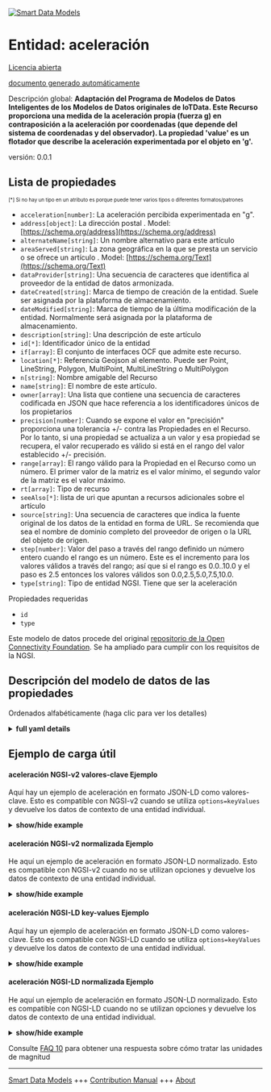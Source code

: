<!-- 10-Header -->  
[![Smart Data Models](https://smartdatamodels.org/wp-content/uploads/2022/01/SmartDataModels_logo.png "Logo")](https://smartdatamodels.org)  
Entidad: aceleración  
====================<!-- /10-Header -->  
<!-- 15-License -->  
[Licencia abierta](https://github.com/smart-data-models//dataModel.OCF/blob/master/acceleration/LICENSE.md)  
[documento generado automáticamente](https://docs.google.com/presentation/d/e/2PACX-1vTs-Ng5dIAwkg91oTTUdt8ua7woBXhPnwavZ0FxgR8BsAI_Ek3C5q97Nd94HS8KhP-r_quD4H0fgyt3/pub?start=false&loop=false&delayms=3000#slide=id.gb715ace035_0_60)  
<!-- /15-License -->  
<!-- 20-Description -->  
Descripción global: **Adaptación del Programa de Modelos de Datos Inteligentes de los Modelos de Datos originales de IoTData. Este Recurso proporciona una medida de la aceleración propia (fuerza g) en contraposición a la aceleración por coordenadas (que depende del sistema de coordenadas y del observador). La propiedad 'value' es un flotador que describe la aceleración experimentada por el objeto en 'g'.**  
versión: 0.0.1  
<!-- /20-Description -->  
<!-- 30-PropertiesList -->  

## Lista de propiedades  

<sup><sub>[*] Si no hay un tipo en un atributo es porque puede tener varios tipos o diferentes formatos/patrones</sub></sup>  
- `acceleration[number]`: La aceleración percibida experimentada en "g".  - `address[object]`: La dirección postal  . Model: [https://schema.org/address](https://schema.org/address)- `alternateName[string]`: Un nombre alternativo para este artículo  - `areaServed[string]`: La zona geográfica en la que se presta un servicio o se ofrece un artículo  . Model: [https://schema.org/Text](https://schema.org/Text)- `dataProvider[string]`: Una secuencia de caracteres que identifica al proveedor de la entidad de datos armonizada.  - `dateCreated[string]`: Marca de tiempo de creación de la entidad. Suele ser asignada por la plataforma de almacenamiento.  - `dateModified[string]`: Marca de tiempo de la última modificación de la entidad. Normalmente será asignada por la plataforma de almacenamiento.  - `description[string]`: Una descripción de este artículo  - `id[*]`: Identificador único de la entidad  - `if[array]`: El conjunto de interfaces OCF que admite este recurso.  - `location[*]`: Referencia Geojson al elemento. Puede ser Point, LineString, Polygon, MultiPoint, MultiLineString o MultiPolygon  - `n[string]`: Nombre amigable del Recurso  - `name[string]`: El nombre de este artículo.  - `owner[array]`: Una lista que contiene una secuencia de caracteres codificada en JSON que hace referencia a los identificadores únicos de los propietarios  - `precision[number]`: Cuando se expone el valor en "precisión" proporciona una tolerancia +/- contra las Propiedades en el Recurso. Por lo tanto, si una propiedad se actualiza a un valor y esa propiedad se recupera, el valor recuperado es válido si está en el rango del valor establecido +/- precisión.  - `range[array]`: El rango válido para la Propiedad en el Recurso como un número. El primer valor de la matriz es el valor mínimo, el segundo valor de la matriz es el valor máximo.  - `rt[array]`: Tipo de recurso  - `seeAlso[*]`: lista de uri que apuntan a recursos adicionales sobre el artículo  - `source[string]`: Una secuencia de caracteres que indica la fuente original de los datos de la entidad en forma de URL. Se recomienda que sea el nombre de dominio completo del proveedor de origen o la URL del objeto de origen.  - `step[number]`: Valor del paso a través del rango definido un número entero cuando el rango es un número.  Este es el incremento para los valores válidos a través del rango; así que si el rango es 0.0..10.0 y el paso es 2.5 entonces los valores válidos son 0.0,2.5,5.0,7.5,10.0.  - `type[string]`: Tipo de entidad NGSI. Tiene que ser la aceleración  <!-- /30-PropertiesList -->  
<!-- 35-RequiredProperties -->  
Propiedades requeridas  
- `id`  - `type`  <!-- /35-RequiredProperties -->  
<!-- 40-RequiredProperties -->  
Este modelo de datos procede del original [repositorio de la Open Connectivity Foundation](https://github.com/openconnectivityfoundation/IoTDataModels). Se ha ampliado para cumplir con los requisitos de la NGSI.  
<!-- /40-RequiredProperties -->  
<!-- 50-DataModelHeader -->  
## Descripción del modelo de datos de las propiedades  
Ordenados alfabéticamente (haga clic para ver los detalles)  
<!-- /50-DataModelHeader -->  
<!-- 60-ModelYaml -->  
<details><summary><strong>full yaml details</strong></summary>    
```yaml  
acceleration:    
  description: 'Smart Data Models Program adaptation of the original IoTData data Models. This Resource provides a measure of proper acceleration (g force) as opposed to co-ordinate acceleration (which is dependent on the co-ordinate system and the observer). The Property ''value'' is a float which describes the acceleration experienced by the object in ''g''.'    
  properties:    
    acceleration:    
      description: 'The sensed acceleration experienced in ''g''.'    
      readOnly: true    
      type: number    
      x-ngsi:    
        type: Property    
    address:    
      description: 'The mailing address'    
      properties:    
        addressCountry:    
          description: 'Property. The country. For example, Spain. Model:''https://schema.org/addressCountry'''    
          type: string    
        addressLocality:    
          description: 'Property. The locality in which the street address is, and which is in the region. Model:''https://schema.org/addressLocality'''    
          type: string    
        addressRegion:    
          description: 'Property. The region in which the locality is, and which is in the country. Model:''https://schema.org/addressRegion'''    
          type: string    
        postOfficeBoxNumber:    
          description: 'Property. The post office box number for PO box addresses. For example, 03578. Model:''https://schema.org/postOfficeBoxNumber'''    
          type: string    
        postalCode:    
          description: 'Property. The postal code. For example, 24004. Model:''https://schema.org/https://schema.org/postalCode'''    
          type: string    
        streetAddress:    
          description: 'Property. The street address. Model:''https://schema.org/streetAddress'''    
          type: string    
      type: object    
      x-ngsi:    
        model: https://schema.org/address    
        type: Property    
    alternateName:    
      description: 'An alternative name for this item'    
      type: string    
      x-ngsi:    
        type: Property    
    areaServed:    
      description: 'The geographic area where a service or offered item is provided'    
      type: string    
      x-ngsi:    
        model: https://schema.org/Text    
        type: Property    
    dataProvider:    
      description: 'A sequence of characters identifying the provider of the harmonised data entity.'    
      type: string    
      x-ngsi:    
        type: Property    
    dateCreated:    
      description: 'Entity creation timestamp. This will usually be allocated by the storage platform.'    
      format: date-time    
      type: string    
      x-ngsi:    
        type: Property    
    dateModified:    
      description: 'Timestamp of the last modification of the entity. This will usually be allocated by the storage platform.'    
      format: date-time    
      type: string    
      x-ngsi:    
        type: Property    
    description:    
      description: 'A description of this item'    
      type: string    
      x-ngsi:    
        type: Property    
    id:    
      anyOf: &acceleration_-_properties_-_owner_-_items_-_anyof    
        - description: 'Property. Identifier format of any NGSI entity'    
          maxLength: 256    
          minLength: 1    
          pattern: ^[\w\-\.\{\}\$\+\*\[\]`|~^@!,:\\]+$    
          type: string    
        - description: 'Property. Identifier format of any NGSI entity'    
          format: uri    
          type: string    
      description: 'Unique identifier of the entity'    
      x-ngsi:    
        type: Property    
    if:    
      description: 'The OCF Interface set supported by this Resource.'    
      items:    
        enum:    
          - oic.if.s    
          - oic.if.baseline    
        type: string    
      minItems: 2    
      readOnly: true    
      type: array    
      uniqueItems: true    
      x-ngsi:    
        type: Property    
    location:    
      description: 'Geojson reference to the item. It can be Point, LineString, Polygon, MultiPoint, MultiLineString or MultiPolygon'    
      oneOf:    
        - description: 'Geoproperty. Geojson reference to the item. Point'    
          properties:    
            bbox:    
              items:    
                type: number    
              minItems: 4    
              type: array    
            coordinates:    
              items:    
                type: number    
              minItems: 2    
              type: array    
            type:    
              enum:    
                - Point    
              type: string    
          required:    
            - type    
            - coordinates    
          title: 'GeoJSON Point'    
          type: object    
        - description: 'Geoproperty. Geojson reference to the item. LineString'    
          properties:    
            bbox:    
              items:    
                type: number    
              minItems: 4    
              type: array    
            coordinates:    
              items:    
                items:    
                  type: number    
                minItems: 2    
                type: array    
              minItems: 2    
              type: array    
            type:    
              enum:    
                - LineString    
              type: string    
          required:    
            - type    
            - coordinates    
          title: 'GeoJSON LineString'    
          type: object    
        - description: 'Geoproperty. Geojson reference to the item. Polygon'    
          properties:    
            bbox:    
              items:    
                type: number    
              minItems: 4    
              type: array    
            coordinates:    
              items:    
                items:    
                  items:    
                    type: number    
                  minItems: 2    
                  type: array    
                minItems: 4    
                type: array    
              type: array    
            type:    
              enum:    
                - Polygon    
              type: string    
          required:    
            - type    
            - coordinates    
          title: 'GeoJSON Polygon'    
          type: object    
        - description: 'Geoproperty. Geojson reference to the item. MultiPoint'    
          properties:    
            bbox:    
              items:    
                type: number    
              minItems: 4    
              type: array    
            coordinates:    
              items:    
                items:    
                  type: number    
                minItems: 2    
                type: array    
              type: array    
            type:    
              enum:    
                - MultiPoint    
              type: string    
          required:    
            - type    
            - coordinates    
          title: 'GeoJSON MultiPoint'    
          type: object    
        - description: 'Geoproperty. Geojson reference to the item. MultiLineString'    
          properties:    
            bbox:    
              items:    
                type: number    
              minItems: 4    
              type: array    
            coordinates:    
              items:    
                items:    
                  items:    
                    type: number    
                  minItems: 2    
                  type: array    
                minItems: 2    
                type: array    
              type: array    
            type:    
              enum:    
                - MultiLineString    
              type: string    
          required:    
            - type    
            - coordinates    
          title: 'GeoJSON MultiLineString'    
          type: object    
        - description: 'Geoproperty. Geojson reference to the item. MultiLineString'    
          properties:    
            bbox:    
              items:    
                type: number    
              minItems: 4    
              type: array    
            coordinates:    
              items:    
                items:    
                  items:    
                    items:    
                      type: number    
                    minItems: 2    
                    type: array    
                  minItems: 4    
                  type: array    
                type: array    
              type: array    
            type:    
              enum:    
                - MultiPolygon    
              type: string    
          required:    
            - type    
            - coordinates    
          title: 'GeoJSON MultiPolygon'    
          type: object    
      x-ngsi:    
        type: Geoproperty    
    n:    
      description: 'Friendly name of the Resource'    
      maxLength: 64    
      readOnly: true    
      type: string    
      x-ngsi:    
        type: Property    
    name:    
      description: 'The name of this item.'    
      type: string    
      x-ngsi:    
        type: Property    
    owner:    
      description: 'A List containing a JSON encoded sequence of characters referencing the unique Ids of the owner(s)'    
      items:    
        anyOf: *acceleration_-_properties_-_owner_-_items_-_anyof    
        description: 'Property. Unique identifier of the entity'    
      type: array    
      x-ngsi:    
        type: Property    
    precision:    
      description: 'When exposed the value in ''precision'' provides a +/- tolerance against the Properties in the Resource. Thus if a Property is UPDATED to a value and that Property then RETRIEVED, the RETRIEVED value is valid if in the range of the set value +/- precision'    
      readOnly: true    
      type: number    
      x-ngsi:    
        type: Property    
    range:    
      description: 'The valid range for the Property in the Resource as a number. The first value in the array is the minimum value, the second value in the array is the maximum value.'    
      items:    
        type: number    
      maxItems: 2    
      minItems: 2    
      readOnly: true    
      type: array    
      x-ngsi:    
        type: Property    
    rt:    
      description: 'Resource Type'    
      items:    
        enum:    
          - oic.r.sensor.acceleration    
        maxLength: 64    
        type: string    
      minItems: 1    
      readOnly: true    
      type: array    
      uniqueItems: true    
      x-ngsi:    
        type: Property    
    seeAlso:    
      description: 'list of uri pointing to additional resources about the item'    
      oneOf:    
        - items:    
            format: uri    
            type: string    
          minItems: 1    
          type: array    
        - format: uri    
          type: string    
      x-ngsi:    
        type: Property    
    source:    
      description: 'A sequence of characters giving the original source of the entity data as a URL. Recommended to be the fully qualified domain name of the source provider, or the URL to the source object.'    
      type: string    
      x-ngsi:    
        type: Property    
    step:    
      description: 'Step value across the defined range an integer when the range is a number.  This is the increment for valid values across the range; so if range is 0.0..10.0 and step is 2.5 then valid values are 0.0,2.5,5.0,7.5,10.0.'    
      readOnly: true    
      type: number    
      x-ngsi:    
        type: Property    
    type:    
      description: 'NGSI entity type. It has to be acceleration'    
      enum:    
        - acceleration    
      type: string    
      x-ngsi:    
        type: Property    
  required:    
    - id    
    - type    
  type: object    
  x-derived-from: https://github.com/OpenInterConnect/IoTDataModels/blob/master/accelerationResURI.swagger.json    
  x-disclaimer: 'Redistribution and use in source and binary forms, with or without modification, are permitted  provided that the license conditions are met. Copyleft (c) 2021 Contributors to Smart Data Models Program'    
  x-license-url: https://github.com/smart-data-models/dataModel.OCF/blob/master/acceleration/LICENSE.md    
  x-model-schema: https://smart-data-models.github.io/dataModel.IoTDataModels/acceleration/schema.json    
  x-model-tags: OCF    
  x-version: 0.0.1    
```  
</details>    
<!-- /60-ModelYaml -->  
<!-- 70-MiddleNotes -->  
<!-- /70-MiddleNotes -->  
<!-- 80-Examples -->  
## Ejemplo de carga útil  
#### aceleración NGSI-v2 valores-clave Ejemplo  
Aquí hay un ejemplo de aceleración en formato JSON-LD como valores-clave. Esto es compatible con NGSI-v2 cuando se utiliza `options=keyValues` y devuelve los datos de contexto de una entidad individual.  
<details><summary><strong>show/hide example</strong></summary>    
```json  
{  
  "id": "urn:ngsi-ld:acceleration:id:AKKA:92596343",  
  "dateCreated": "2000-01-22T03:24:49Z",  
  "dateModified": "2002-02-16T14:36:32Z",  
  "source": "Half across bar analysis set another chance. Address run local name nothing whether newspaper.",  
  "name": "Add remember often rock listen. Hard find every. News start message sea dinner seek hand.",  
  "alternateName": "National store guy firm power race civil movie. Without difference live trade Democrat radio attention. Sort president push story improve free.",  
  "description": "Act event need down crime sell. Thus serious identify song add how method.",  
  "dataProvider": "Consider leave send chance fill small.",  
  "owner": [  
    "urn:ngsi-ld:acceleration:items:JBWN:36613923",  
    "urn:ngsi-ld:acceleration:items:NOJT:32000181"  
  ],  
  "seeAlso": [  
    "urn:ngsi-ld:acceleration:items:ATXW:46664069",  
    "urn:ngsi-ld:acceleration:items:NBUQ:53228079"  
  ],  
  "location": {  
    "type": "Point",  
    "coordinates": [  
      12.1695535,  
      -135.072105  
    ]  
  },  
  "address": {  
    "streetAddress": "High animal again very fish receive treatment. Learn simple less much certainly. Join reality section cut tough dark shoulder.",  
    "addressLocality": "Deep each ever attorney capital future agree over. Cultural institution against face. Win wide off win source help against.",  
    "addressRegion": "Ground include life small. We leader throughout player catch. Budget join trip war.",  
    "addressCountry": "Moment quickly environment small late likely. Short final agreement stage green painting natural end.",  
    "postalCode": "Her start similar control threat particular attorney.",  
    "postOfficeBoxNumber": "Me form item data. Case bag spend available."  
  },  
  "areaServed": "Individual ask site marriage stuff thing. History others rich."  
}  
```  
</details>  
#### aceleración NGSI-v2 normalizada Ejemplo  
He aquí un ejemplo de aceleración en formato JSON-LD normalizado. Esto es compatible con NGSI-v2 cuando no se utilizan opciones y devuelve los datos de contexto de una entidad individual.  
<details><summary><strong>show/hide example</strong></summary>    
```json  
{  
  "id": {  
    "type": "string",  
    "value": "urn:ngsi-ld:acceleration:id:AKKA:92596343"  
  },  
  "dateCreated": {  
    "format": "date-time",  
    "type": "string",  
    "value": "2000-01-22T03:24:49Z"  
  },  
  "dateModified": {  
    "format": "date-time",  
    "type": "string",  
    "value": "2002-02-16T14:36:32Z"  
  },  
  "source": {  
    "type": "string",  
    "value": "Half across bar analysis set another chance. Address run local name nothing whether newspaper."  
  },  
  "name": {  
    "type": "string",  
    "value": "Add remember often rock listen. Hard find every. News start message sea dinner seek hand."  
  },  
  "alternateName": {  
    "type": "string",  
    "value": "National store guy firm power race civil movie. Without difference live trade Democrat radio attention. Sort president push story improve free."  
  },  
  "description": {  
    "type": "string",  
    "value": "Act event need down crime sell. Thus serious identify song add how method."  
  },  
  "dataProvider": {  
    "type": "string",  
    "value": "Consider leave send chance fill small."  
  },  
  "owner": {  
    "type": "array",  
    "value": [  
      "urn:ngsi-ld:acceleration:items:JBWN:36613923",  
      "urn:ngsi-ld:acceleration:items:NOJT:32000181"  
    ]  
  },  
  "seeAlso": {  
    "type": "array",  
    "value": [  
      "urn:ngsi-ld:acceleration:items:ATXW:46664069",  
      "urn:ngsi-ld:acceleration:items:NBUQ:53228079"  
    ]  
  },  
  "location": {  
    "type": "object",  
    "value": {  
      "type": "Point",  
      "coordinates": [  
        12.1695535,  
        -135.072105  
      ]  
    }  
  },  
  "address": {  
    "type": "object",  
    "value": {  
      "streetAddress": "High animal again very fish receive treatment. Learn simple less much certainly. Join reality section cut tough dark shoulder.",  
      "addressLocality": "Deep each ever attorney capital future agree over. Cultural institution against face. Win wide off win source help against.",  
      "addressRegion": "Ground include life small. We leader throughout player catch. Budget join trip war.",  
      "addressCountry": "Moment quickly environment small late likely. Short final agreement stage green painting natural end.",  
      "postalCode": "Her start similar control threat particular attorney.",  
      "postOfficeBoxNumber": "Me form item data. Case bag spend available."  
    }  
  },  
  "areaServed": {  
    "type": "string",  
    "value": "Individual ask site marriage stuff thing. History others rich."  
  }  
}  
```  
</details>  
#### aceleración NGSI-LD key-values Ejemplo  
Aquí hay un ejemplo de aceleración en formato JSON-LD como valores-clave. Esto es compatible con NGSI-LD cuando se utiliza `options=keyValues` y devuelve los datos de contexto de una entidad individual.  
<details><summary><strong>show/hide example</strong></summary>    
```json  
{  
    "id": "urn:ngsi-ld:acceleration:id:AKKA:92596343",  
    "dateCreated": "2000-01-22T03:24:49Z",  
    "dateModified": "2002-02-16T14:36:32Z",  
    "source": "Half across bar analysis set another chance. Address run local name nothing whether newspaper.",  
    "name": "Add remember often rock listen. Hard find every. News start message sea dinner seek hand.",  
    "alternateName": "National store guy firm power race civil movie. Without difference live trade Democrat radio attention. Sort president push story improve free.",  
    "description": "Act event need down crime sell. Thus serious identify song add how method.",  
    "dataProvider": "Consider leave send chance fill small.",  
    "owner": [  
        "urn:ngsi-ld:acceleration:items:JBWN:36613923",  
        "urn:ngsi-ld:acceleration:items:NOJT:32000181"  
    ],  
    "seeAlso": [  
        "urn:ngsi-ld:acceleration:items:ATXW:46664069",  
        "urn:ngsi-ld:acceleration:items:NBUQ:53228079"  
    ],  
    "location": {  
        "type": "Point",  
        "coordinates": [  
            12.1695535,  
            -135.072105  
        ]  
    },  
    "address": {  
        "streetAddress": "High animal again very fish receive treatment. Learn simple less much certainly. Join reality section cut tough dark shoulder.",  
        "addressLocality": "Deep each ever attorney capital future agree over. Cultural institution against face. Win wide off win source help against.",  
        "addressRegion": "Ground include life small. We leader throughout player catch. Budget join trip war.",  
        "addressCountry": "Moment quickly environment small late likely. Short final agreement stage green painting natural end.",  
        "postalCode": "Her start similar control threat particular attorney.",  
        "postOfficeBoxNumber": "Me form item data. Case bag spend available."  
    },  
    "areaServed": "Individual ask site marriage stuff thing. History others rich.",  
    "@context": [  
        "https://smartdatamodels.org/context.jsonld",  
        "https://raw.githubusercontent.com/smart-data-models/dataModel.OCF/master/context.jsonld"  
    ]  
}  
```  
</details>  
#### aceleración NGSI-LD normalizada Ejemplo  
He aquí un ejemplo de aceleración en formato JSON-LD normalizado. Esto es compatible con NGSI-LD cuando no se utilizan opciones y devuelve los datos de contexto de una entidad individual.  
<details><summary><strong>show/hide example</strong></summary>    
```json  
{  
    "id": "urn:ngsi-ld:acceleration:id:NGIX:57424946",  
    "dateCreated": {  
        "type": "Property",  
        "value": {  
            "@type": "DateTime",  
            "@value": "2006-10-27T10:09:51Z"  
        }  
    },  
    "dateModified": {  
        "type": "Property",  
        "value": {  
            "@type": "DateTime",  
            "@value": "1976-11-20T00:14:22Z"  
        }  
    },  
    "source": {  
        "type": "Property",  
        "value": "Wife as child city mean current property. Result debate against within."  
    },  
    "name": {  
        "type": "Property",  
        "value": "Design write amount task alone treatment Republican trip. List benefit strategy rest month. Guy throughout do doctor hair step really."  
    },  
    "alternateName": {  
        "type": "Property",  
        "value": "Energy song ability example. Big list air culture ever sometimes court."  
    },  
    "description": {  
        "type": "Property",  
        "value": "Of build contain stage type discussion language. Force game upon enough arm score letter."  
    },  
    "dataProvider": {  
        "type": "Property",  
        "value": "High his series visit I. Sure event current and hair as."  
    },  
    "owner": {  
        "type": "Property",  
        "value": [  
            "urn:ngsi-ld:acceleration:items:RLAK:02634901",  
            "urn:ngsi-ld:acceleration:items:GVYU:66034550"  
        ]  
    },  
    "seeAlso": {  
        "type": "Property",  
        "value": [  
            "urn:ngsi-ld:acceleration:items:CNCF:95278992"  
        ]  
    },  
    "location": {  
        "type": "Property",  
        "value": {  
            "type": "Point",  
            "coordinates": [  
                -71.507505,  
                -18.291869  
            ]  
        }  
    },  
    "address": {  
        "type": "Property",  
        "value": {  
            "streetAddress": "Affect big level career see simple product. Six tough majority able only billion food expect. Go serve option suddenly beat.",  
            "addressLocality": "Hit prove board similar game. Sea daughter Congress account behind.",  
            "addressRegion": "Seek threat student ever expert positive serve become. Guy seek pull total happen enter. Every too just after long themselves turn.",  
            "addressCountry": "Language family true might less. Make within begin myself certain enjoy.",  
            "postalCode": "Expect any thank TV drop information behavior join. Situation type letter group.",  
            "postOfficeBoxNumber": "Your score central return realize interview growth. Should per buy their stand nothing grow."  
        }  
    },  
    "areaServed": {  
        "type": "Property",  
        "value": "My somebody behind property present view. Discuss tree second. Close score authority person throw."  
    },  
    "@context": [  
        "https://smartdatamodels.org/context.jsonld",  
        "https://raw.githubusercontent.com/smart-data-models/dataModel.OCF/master/context.jsonld"  
    ]  
}  
```  
</details><!-- /80-Examples -->  
<!-- 90-FooterNotes -->  
<!-- /90-FooterNotes -->  
<!-- 95-Units -->  
Consulte [FAQ 10](https://smartdatamodels.org/index.php/faqs/) para obtener una respuesta sobre cómo tratar las unidades de magnitud  
<!-- /95-Units -->  
<!-- 97-LastFooter -->  
---  
[Smart Data Models](https://smartdatamodels.org) +++ [Contribution Manual](https://bit.ly/contribution_manual) +++ [About](https://bit.ly/Introduction_SDM)<!-- /97-LastFooter -->  
